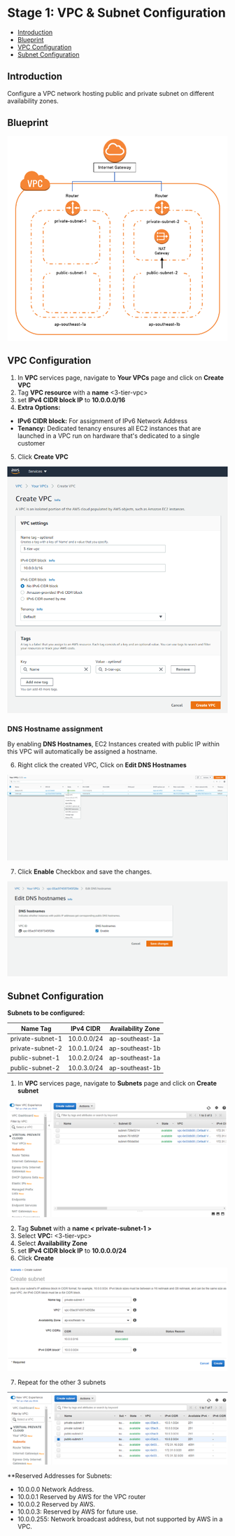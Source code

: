 # Stage 1: VPC & Subnet Configuration
- <a href=#introduction>Introduction</a>
- <a href=#blueprint>Blueprint</a>
- <a href=#vpc-configuration>VPC Configuration</a>
- <a href=#subnet-configuration>Subnet Configuration</a>

## Introduction
Configure a VPC network hosting public and private subnet on different availability zones.


## Blueprint
<p align=center>
  <img src=https://github.com/ravensp93/aws-three-tier-web/blob/master/Stage%201/blob/Stage-1-vpc-subnet-arch.PNG>
</p>

## VPC Configuration

1) In **VPC** services page, navigate to **Your VPCs** page and click on **Create VPC**
2) Tag **VPC resource** with a **name** <3-tier-vpc>
3) set **IPv4 CIDR block IP** to **10.0.0.0/16**
4) **Extra Options:**
- **IPv6 CIDR block:** For assignment of IPv6 Network Address
- **Tenancy:** Dedicated tenancy ensures all EC2 instances that are launched in a VPC run on hardware that's dedicated to a single customer 
5) Click **Create VPC** 

<p align=center>
  <img src=https://github.com/ravensp93/aws-three-tier-web/blob/master/Stage%201/blob/stage-1-pic-1.PNG>
</p>

### DNS Hostname assignment
By enabling **DNS Hostnames**, EC2 Instances created with public IP within this VPC will automatically be assigned a hostname.

6) Right click the created VPC, Click on **Edit DNS Hostnames**
<p align=center>
  <img src=https://github.com/ravensp93/aws-three-tier-web/blob/master/Stage%201/blob/stage-1-pic-2.PNG>
</p>

7) Click **Enable** Checkbox and save the changes.
<p align=center>
  <img src=https://github.com/ravensp93/aws-three-tier-web/blob/master/Stage%201/blob/stage-1-pic-3.PNG>
</p>

## Subnet Configuration

**Subnets to be configured:**

Name Tag | IPv4 CIDR | Availability Zone
------------ | ------------- | -------------
private-subnet-1 | 10.0.0.0/24 | ap-southeast-1a
private-subnet-2 | 10.0.1.0/24 | ap-southeast-1b
public-subnet-1 | 10.0.2.0/24 | ap-southeast-1a
public-subnet-2 | 10.0.3.0/24 | ap-southeast-1b

1) In **VPC** services page, navigate to **Subnets** page and click on **Create subnet**

<p align=center>
  <img src=https://github.com/ravensp93/aws-three-tier-web/blob/master/Stage%201/blob/stage-1-pic-4.PNG>
</p>

2) Tag **Subnet** with a **name < private-subnet-1 >**
3) Select **VPC:** <3-tier-vpc>
4) Select **Availability Zone** <ap-southeast-1a>
5) set **IPv4 CIDR block IP** to **10.0.0.0/24**
6) Click **Create**

<p align=center>
  <img src=https://github.com/ravensp93/aws-three-tier-web/blob/master/Stage%201/blob/stage-1-pic-5.PNG>
</p>

7) Repeat for the other 3 subnets

<p align=center>
  <img src=https://github.com/ravensp93/aws-three-tier-web/blob/master/Stage%201/blob/stage-1-pic-6.PNG>
</p>

**Reserved Addresses for Subnets:
- 10.0.0.0 Network Address.
- 10.0.0.1 Reserved by AWS for the VPC router
- 10.0.0.2 Reserved by AWS.
- 10.0.0.3: Reserved by AWS for future use.
- 10.0.0.255: Network broadcast address, but not supported by AWS in a VPC.

## 